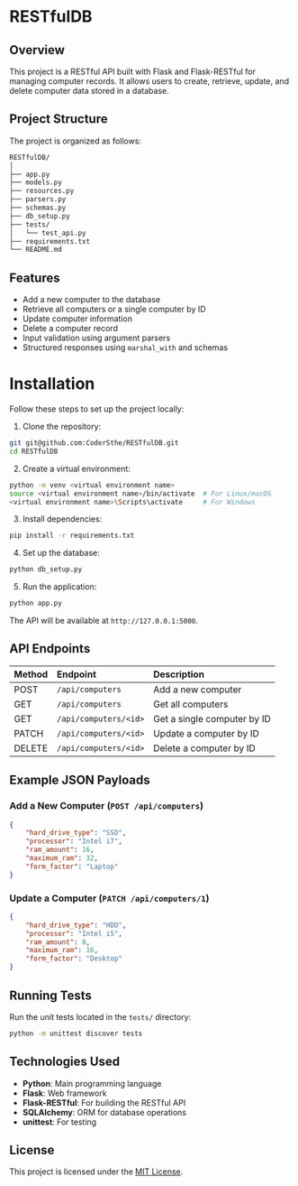 # RESTfulDB

## Overview
This project is a RESTful API built with Flask and Flask-RESTful for managing computer records. It allows users to create, retrieve, update, and delete computer data stored in a database.

## Project Structure
The project is organized as follows:

```markdown
RESTfulDB/
│
├── app.py
├── models.py
├── resources.py
├── parsers.py
├── schemas.py
├── db_setup.py
├── tests/
│   └── test_api.py
├── requirements.txt
└── README.md
```

## Features

- Add a new computer to the database
- Retrieve all computers or a single computer by ID
- Update computer information
- Delete a computer record
- Input validation using argument parsers
- Structured responses using `marshal_with` and schemas

# Installation
Follow these steps to set up the project locally:

1. Clone the repository:

```bash
git git@github.com:CoderSthe/RESTfulDB.git
cd RESTfulDB
```

2. Create a virtual environment:

```bash
python -m venv <virtual environment name>
source <virtual environment name>/bin/activate  # For Linux/macOS
<virtual environment name>\Scripts\activate     # For Windows
```

3. Install dependencies:

```bash
pip install -r requirements.txt
```

4. Set up the database:

```bash
python db_setup.py
```

5. Run the application:

```bash
python app.py
```
The API will be available at `http://127.0.0.1:5000`.

## API Endpoints

| Method        | Endpoint               | Description                    |
| :-------------| :--------------------- | :----------------------------- |
| POST          | `/api/computers`       | Add a new computer             |
| GET           | `/api/computers`       | Get all computers              |
| GET           | `/api/computers/<id>`  | Get a single computer by ID    |
| PATCH         | `/api/computers/<id>`  | Update a computer by ID        |
| DELETE        | `/api/computers/<id>`  | Delete a computer by ID        |

## Example JSON Payloads
### Add a New Computer (`POST /api/computers`)

```json
{
    "hard_drive_type": "SSD",
    "processor": "Intel i7",
    "ram_amount": 16,
    "maximum_ram": 32,
    "form_factor": "Laptop"
}
```

### Update a Computer (`PATCH /api/computers/1`)

```json
{
    "hard_drive_type": "HDD",
    "processor": "Intel i5",
    "ram_amount": 8,
    "maximum_ram": 16,
    "form_factor": "Desktop"
}
```

## Running Tests
Run the unit tests located in the `tests/` directory:

```bash
python -m unittest discover tests
```

## Technologies Used

- **Python**: Main programming language
- **Flask**: Web framework
- **Flask-RESTful**: For building the RESTful API
- **SQLAlchemy**: ORM for database operations
- **unittest**: For testing

## License
This project is licensed under the [MIT License](https://opensource.org/license/MIT).